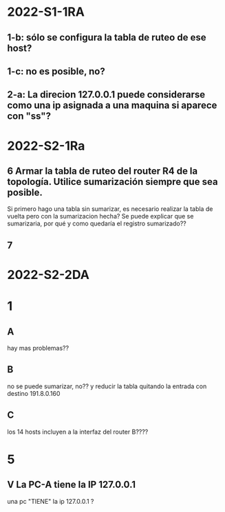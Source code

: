 <!-- agregamos default gateway a las tablas de ruteo que no tengan explicitamente conexion a internet? -->

<!-- 
ICMP:
cuando devuelve network unreachable vs host unreachable?
cual devuelve si por ejemplo un router esta apagado o se corto la conexión entre 2 router?

 -->

# 2022-S1-1RA

## 1-b: sólo se configura la tabla de ruteo de ese host?

## 1-c: no es posible, no?

## 2-a: La direcion 127.0.0.1 puede considerarse como una ip asignada a una maquina si aparece con "ss"?



# 2022-S2-1Ra

## 6 Armar la tabla de ruteo del router R4 de la topología. Utilice sumarización siempre que sea posible.
Si  primero hago una tabla sin sumarizar, es necesario realizar la tabla de vuelta pero con la sumarizacion hecha? Se puede explicar que se sumarizaria, por qué y como quedaría el registro sumarizado??

## 7 <!-- Duda: hay q justificar??? que tanto justificar?? -->



# 2022-S2-2DA

# 1
## A
hay mas problemas??
## B
no se puede sumarizar, no?? y reducir la tabla quitando la entrada con destino 191.8.0.160

## C 
los 14 hosts incluyen a la interfaz del router B????


# 5
## V La PC-A tiene la IP 127.0.0.1
una pc "TIENE" la ip 127.0.0.1 ? 